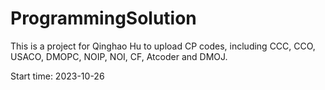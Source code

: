 # ProgrammingSolution
This is a project for Qinghao Hu to upload CP codes, including CCC, CCO, USACO, DMOPC, NOIP, NOI, CF, Atcoder and DMOJ. 

Start time: 2023-10-26
